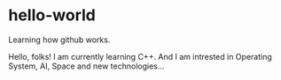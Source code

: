 # hello-world
Learning how github works.

Hello, folks!
I am currently learning C++. And I am intrested in Operating System, AI, Space and new technologies...
